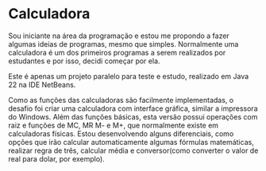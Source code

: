 # Calculadora
Sou iniciante na área da programação e estou me propondo a fazer algumas ideias de programas, mesmo que simples.  Normalmente uma calculadora é um dos primeiros programas a serem realizados por estudantes e por isso, decidi começar por ela. 

Este é apenas um projeto paralelo para teste e estudo, realizado em Java 22 na IDE NetBeans.

Como as funções das calculadoras são facilmente implementadas, o desafio foi criar uma calculadora com interface gráfica, similar a impressora do Windows.
Além das funções básicas, esta versão possui operações com raiz e funções de MC, MR M- e M+, que normalmente existe em calculadoras físicas.
Estou desenvolvendo alguns diferenciais, como opções que irão calcular automaticamente algumas fórmulas matemáticas, realizar regra de três, calcular média e conversor(como converter o valor de real para dolar, por exemplo).


